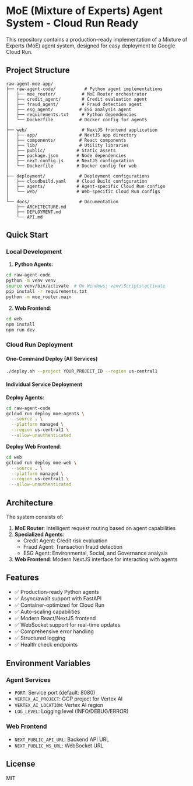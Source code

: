 # MoE (Mixture of Experts) Agent System - Cloud Run Ready

This repository contains a production-ready implementation of a Mixture of Experts (MoE) agent system, designed for easy deployment to Google Cloud Run.

## Project Structure

```
raw-agent-moe-app/
├── raw-agent-code/           # Python agent implementations
│   ├── moe_router/          # MoE Router orchestrator
│   ├── credit_agent/        # Credit evaluation agent
│   ├── fraud_agent/         # Fraud detection agent
│   ├── esg_agent/          # ESG analysis agent
│   ├── requirements.txt     # Python dependencies
│   └── Dockerfile          # Docker config for agents
│
├── web/                     # NextJS frontend application
│   ├── app/                # NextJS app directory
│   ├── components/         # React components
│   ├── lib/                # Utility libraries
│   ├── public/            # Static assets
│   ├── package.json       # Node dependencies
│   ├── next.config.js     # NextJS configuration
│   └── Dockerfile         # Docker config for web
│
├── deployment/             # Deployment configurations
│   ├── cloudbuild.yaml    # Cloud Build configuration
│   ├── agents/            # Agent-specific Cloud Run configs
│   └── web/               # Web-specific Cloud Run configs
│
└── docs/                   # Documentation
    ├── ARCHITECTURE.md
    ├── DEPLOYMENT.md
    └── API.md
```

## Quick Start

### Local Development

1. **Python Agents**:
```bash
cd raw-agent-code
python -m venv venv
source venv/bin/activate  # On Windows: venv\Scripts\activate
pip install -r requirements.txt
python -m moe_router.main
```

2. **Web Frontend**:
```bash
cd web
npm install
npm run dev
```

### Cloud Run Deployment

#### One-Command Deploy (All Services)
```bash
./deploy.sh --project YOUR_PROJECT_ID --region us-central1
```

#### Individual Service Deployment

**Deploy Agents**:
```bash
cd raw-agent-code
gcloud run deploy moe-agents \
  --source . \
  --platform managed \
  --region us-central1 \
  --allow-unauthenticated
```

**Deploy Web Frontend**:
```bash
cd web
gcloud run deploy moe-web \
  --source . \
  --platform managed \
  --region us-central1 \
  --allow-unauthenticated
```

## Architecture

The system consists of:

1. **MoE Router**: Intelligent request routing based on agent capabilities
2. **Specialized Agents**:
   - Credit Agent: Credit risk evaluation
   - Fraud Agent: Transaction fraud detection
   - ESG Agent: Environmental, Social, and Governance analysis
3. **Web Frontend**: Modern NextJS interface for interacting with agents

## Features

- ✅ Production-ready Python agents
- ✅ Async/await support with FastAPI
- ✅ Container-optimized for Cloud Run
- ✅ Auto-scaling capabilities
- ✅ Modern React/NextJS frontend
- ✅ WebSocket support for real-time updates
- ✅ Comprehensive error handling
- ✅ Structured logging
- ✅ Health check endpoints

## Environment Variables

### Agent Services
- `PORT`: Service port (default: 8080)
- `VERTEX_AI_PROJECT`: GCP project for Vertex AI
- `VERTEX_AI_LOCATION`: Vertex AI region
- `LOG_LEVEL`: Logging level (INFO/DEBUG/ERROR)

### Web Frontend
- `NEXT_PUBLIC_API_URL`: Backend API URL
- `NEXT_PUBLIC_WS_URL`: WebSocket URL

## License

MIT
